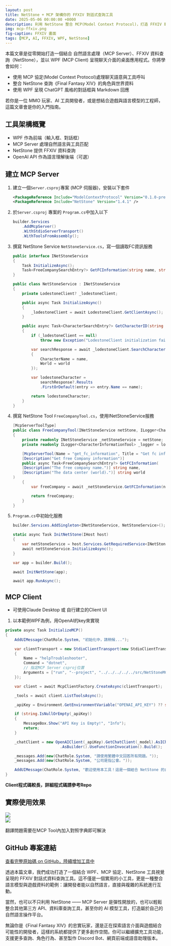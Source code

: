 ```yaml
---
layout: post
title: NetStone + MCP 架構你的 FFXIV 對話式查詢工具
date: 2025-05-06 00:00:00 +0000
description: 利用 NetStone 整合 MCP(Model Context Protocol)，打造 FFXIV 專用的 WPF Chat UI 工具，實現角色資訊、物品資料、任務流程等即時查詢對話式互動功能。
img: mcp-ffxiv.png
fig-caption: FFXIV 畫面
tags: [MCP, AI, FFXIV, WPF, NetStone]
---
```


本篇文章是從零開始打造一個結合 自然語言處理（MCP Server）、FFXIV 資料查詢（NetStone），並以 WPF (MCP Client) 呈現聊天介面的桌面應用程式。你將學會如何：

* 使用 MCP 協定(Model Context Protocol)處理聊天語意與工具呼叫
* 整合 NetStone 查詢《Final Fantasy XIV》的角色與世界資料
* 使用 WPF 呈現 ChatGPT 風格的對話框與 Markdown 回應

若你是一位 MMO 玩家、AI 工具開發者，或是想結合遊戲與語言模型的工程師，這篇文章會是你的入門指南。

## 工具架構概覽

* WPF 作為前端（輸入框、對話框）
* MCP Server 處理自然語言與工具匹配
* NetStone 提供 FFXIV 資料查詢
* OpenAI API 作為語言理解後端（可選）

## 建立 MCP Server 

1. 建立一個`Server.csproj`專案 (MCP 伺服器)，安裝以下套件

    ```xml
    <PackageReference Include="ModelContextProtocol" Version="0.1.0-preview.8" />
    <PackageReference Include="NetStone" Version="1.4.1" />
    ```

2. 於`Server.csproj` 專案的 `Program.cs`中加入以下

    ```csharp
    builder.Services
        .AddMcpServer()
        .WithStdioServerTransport()
        .WithToolsFromAssembly();
    ```

3. 撰寫 NetStone Service `NetStoneService.cs`，寫一個讀取FC資訊服務
   
    ```csharp
    public interface INetStoneService
    {
        Task InitializeAsync();
        Task<FreeCompanySearchEntry?> GetFCInformation(string name, string world);
    }

    public class NetStoneService : INetStoneService
    {
        private LodestoneClient? _lodestoneClient;

        public async Task InitializeAsync()
        {
            _lodestoneClient = await LodestoneClient.GetClientAsync();
        }

        public async Task<CharacterSearchEntry?> GetCharacterID(string name, string world)
        {
            if (_lodestoneClient == null)
                throw new Exception("LodestoneClient initialization failed.");

            var searchResponse = await _lodestoneClient.SearchCharacter(new CharacterSearchQuery()
            {
                CharacterName = name,
                World = world
            });

            var lodestoneCharacter =
                searchResponse?.Results
                .FirstOrDefault(entry => entry.Name == name);

            return lodestoneCharacter;
        }
    }

    ```

4. 撰寫 NetStone Tool `FreeCompanyTool.cs`，使用INetStoneService服務

    ```csharp
    [McpServerToolType]
    public class FreeCompanyTool(INetStoneService netStone, ILogger<CharacterInformationTool> logger)
    {
        private readonly INetStoneService _netStoneService = netStone;
        private readonly ILogger<CharacterInformationTool> _logger = logger;

        [McpServerTool(Name = "get_fc_information", Title = "Get fc information")]
        [Description("Get free Company information")]
        public async Task<FreeCompanySearchEntry?> GetFCInformation(
        [Description("The free company name.")] string name,
        [Description("The data center (world).")] string world
    )
        {
            var freeCompany = await _netStoneService.GetFCInformation(name, world);

            return freeCompany;
        }
    }
    ```

5. `Program.cs`中初始化服務
   
    ```csharp
    builder.Services.AddSingleton<INetStoneService, NetStoneService>();

    static async Task InitNetStone(IHost host)
    {
        var netStoneService = host.Services.GetRequiredService<INetStoneService>();
        await netStoneService.InitializeAsync();
    }

    var app = builder.Build();

    await InitNetStone(app);

    await app.RunAsync();
    ```

## MCP Client

* 可使用Claude Desktop 或 自行建立的Client UI

1. 以本範例WPF為例，用OpenAI的key來實現

```csharp
private async Task InitializeMCP()
{
    AddUIMessage(ChatRole.System, "初始化中，請稍候...");

    var clientTransport = new StdioClientTransport(new StdioClientTransportOptions
    {
        Name = "helpTroubleshooter",
        Command = "dotnet",
        // 指定MCP Server csproj位置
        Arguments = ["run", "--project", "../../../../../src/NetStoneMCP.csproj", "--no-build"],
    });

    var client = await McpClientFactory.CreateAsync(clientTransport);

    _tools = await client.ListToolsAsync();

    _apiKey = Environment.GetEnvironmentVariable("OPENAI_API_KEY") ?? string.Empty;

    if (string.IsNullOrEmpty(_apiKey))
    {
        MessageBox.Show("API Key is Empty!", "Info");
        return;
    }

    _chatClient = new OpenAIClient(_apiKey).GetChatClient(_model).AsIChatClient()
                        .AsBuilder().UseFunctionInvocation().Build();

    _messages.Add(new(ChatRole.System, "請使用繁體中文回答所有問題。"));
    _messages.Add(new(ChatRole.System, "公司是指公會。"));

    AddUIMessage(ChatRole.System, "歡迎使用本工具！這是一個結合 NetStone 的自然語言 MCP 伺服器，可用來查詢《Final Fantasy XIV》的角色與世界資料。");
}
```

**Client程式碼較長，詳細程式碼請參考Repo**

## 實際使用效果

<img src="../assets/img/MCP/mcp-client.png">

<br/>

<img src="../assets/img/MCP/sample.png">

翻譯問題需要在MCP Tool內加入對照字典即可解決

## GitHub 專案連結

[查看完整原始碼 on GitHub，陸續增加工具中](https://github.com/dks50217/NetStoneMCP)  

透過本篇文章，我們成功打造了一個結合 WPF、MCP 協定、NetStone 工具視覺呈現的 FFXIV 對話式資料查詢工具。這不僅是一個實用的小工具，更是一種整合語言模型與遊戲資料的範例：讓開發者能以自然語言，直接與複雜的系統進行互動。

當然，也可以不只利用 NetStone —— MCP Server 是彈性開放的，也可以輕鬆整合其他第三方 API、資料庫查詢工具，甚至你的 AI 模型工具，打造屬於自己的自然語言操作平台。

無論你是《Final Fantasy XIV》的忠實玩家，還是正在探索語言介面與遊戲結合可能性的開發者，這樣的系統都提供了更多創作空間。你可以繼續擴充工具功能，支援更多查詢、角色行為、甚至製作 Discord Bot、網頁前端或語音助理版本。



















